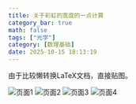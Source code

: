 ```yaml
---
title: 关于彩虹的宽度的一点计算
category_bar: true
math: false
tags: ["光学"]
category: [数理基础]
date: 2025-10-15 18:13:19
---
```


由于比较懒转换LaTeX文档，直接贴图。

![页面1](img/MATH/MATH-rainbow-width-1.jpg)
![页面2](img/MATH/MATH-rainbow-width-2.jpg)
![页面3](img/MATH/MATH-rainbow-width-3.jpg)
![页面4](img/MATH/MATH-rainbow-width-4.jpg)
